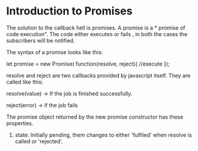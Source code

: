 # Introduction to Promises 

The solution to the callback hell is promises. A promise is a * promise of code execution". The code either executes or fails , in both the cases the  subscribers will be notified.

The syntax of a promise looks like this:

let promise = new Promise( function(resolve, reject){
    //execute
});

resolve and reject are two callbacks provided by javascript itself. They are called like this:

resolve(value) -> If the job is finished successfully.

reject(error) -> if the job fails

The promise object returned by the new promise constructor has these properties.

1. state: Initially pending, them changes to either 'fulfiled' when resolve is called or 'rejected'.